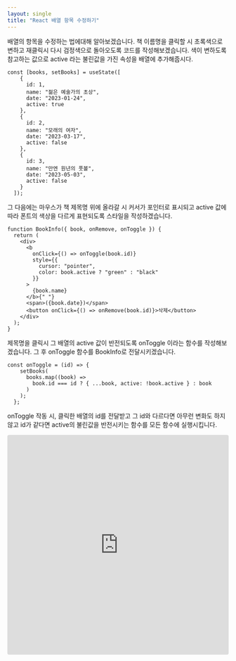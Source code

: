 ```yaml
---
layout: single
title: "React 배열 항목 수정하기"
---
```


배열의 항목을 수정하는 법에대해 알아보겠습니다.
책 이름명을 클릭할 시 초록색으로 변하고 재클릭시 다시 검정색으로 돌아오도록 코드를 작성해보겠습니다.
색이 변하도록 참고하는 값으로 active 라는 불린값을 가진 속성을 배열에 추가해줍시다.

    const [books, setBooks] = useState([
        {
          id: 1,
          name: "젊은 예술가의 초상",
          date: "2023-01-24",
          active: true
        },
        {
          id: 2,
          name: "모래의 여자",
          date: "2023-03-17",
          active: false
        },
        {
          id: 3,
          name: "만엔 원년의 풋볼",
          date: "2023-05-03",
          active: false
        }
      ]);
	  

그 다음에는 마우스가 책 제목명 위에 올라갈 시 커서가 포인터로 표시되고 active 값에 따라 폰트의 색상을 다르게 표현되도록 스타일을 작성하겠습니다.

    function BookInfo({ book, onRemove, onToggle }) {
      return (
        <div>
          <b
            onClick={() => onToggle(book.id)}
            style={{
              cursor: "pointer",
              color: book.active ? "green" : "black"
            }}
          >
            {book.name}
          </b>{" "}
          <span>({book.date})</span>
          <button onClick={() => onRemove(book.id)}>삭제</button>
        </div>
      );
    }

제목명을 클릭시 그 배열의 active 값이 반전되도록 onToggle 이라는 함수를  작성해보겠습니다. 그 후 onToggle 함수를 BookInfo로 전달시키겠습니다.

    const onToggle = (id) => {
        setBooks(
          books.map((book) =>
            book.id === id ? { ...book, active: !book.active } : book
          )
        );
      };
	  
onToggle 작동 시, 클릭한 배열의 id를 전달받고 그 id와 다르다면 아무런 변화도 하지않고 id가 같다면 active의 불린값을 반전시키는 함수를 모든 함수에 실행시킵니다.

<iframe src="https://codesandbox.io/embed/reactarrayfix-mn9kz8?fontsize=14&hidenavigation=1&theme=light"
     style="width:100%; height:500px; border:0; border-radius: 4px; overflow:hidden;"
     title="reactArrayFix"
     allow="accelerometer; ambient-light-sensor; camera; encrypted-media; geolocation; gyroscope; hid; microphone; midi; payment; usb; vr; xr-spatial-tracking"
     sandbox="allow-forms allow-modals allow-popups allow-presentation allow-same-origin allow-scripts"
   ></iframe>
